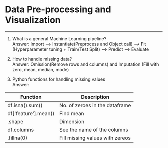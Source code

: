 # Data Pre-processing and Visualization
---
1. What is a general Machine Learning pipeline?\
Answer:  Import --> Instantiate(Preprocess and Object call) --> Fit (Hyperparameter tuning + Train/Test Split) --> Predict --> Evaluate

2. How to handle missing data?\
Answer: Omission(Remove rows and columns) and Imputation (Fill with zero, mean, median, mode)

3. Python functions for handling missing values\
Answer:

|  Function  | Description |
| --------  | -------- |
| df.isna().sum()      | No. of zeroes in the dataframe |
| df['feature'].mean()  | Find mean |
| .shape      | Dimension |
| df.columns     | See the name of the columns |
| .fillna(0)      | Fill missing values with zereos |
